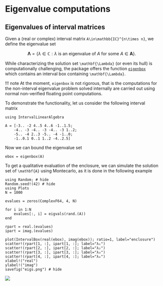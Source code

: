 # Eigenvalue computations

## Eigenvalues of interval matrices

Given a (real or complex) interval matrix ``A\in\mathbb{IC}^{n\times n}``, we define the eigenvalue set 

```math
\mathbf{\Lambda}=\{\lambda\in\mathbb{C}: \lambda\text{ is an eigenvalue of }A\text{ for some }A\in\mathbf{A}\}.
```

While characterizing the solution set ``\mathbf{\Lambda}`` (or even its hull) is computationally challenging, the package offers the function [`eigenbox`](@ref) which contains an interval box containing ``\mathbf{\Lambda}``. 

!!! note
    At the moment, `eigenbox` is not rigorous, that is the computations for the non-interval eigenvalue problem solved internally are carried out using normal non-verified floating point computations.

To demonstrate the functionality, let us consider the following interval matrix

```@example eigs
using IntervalLinearAlgebra

A = [-3.. -2 4..5 4..6 -1..1.5;
    -4.. -3 -4.. -3 -4.. -3 1..2;
    -5.. -4 2..3 -5.. -4 -1..0;
    -1..0.1 0..1 1..2 -4..2.5]
```

Now we can bound the eigenvalue set
```@example eigs
ebox = eigenbox(A)
```

To get a qualitative evaluation of the enclosure, we can simulate the solution set of ``\mathbf{A}`` using Montecarlo, as it is done in the following example

```@example eigs
using Random; # hide
Random.seed!(42) # hide
using Plots
N = 1000

evalues = zeros(ComplexF64, 4, N)

for i in 1:N
    evalues[:, i] = eigvals(rand.(A))
end

rpart = real.(evalues)
ipart = imag.(evalues)

plot(IntervalBox(real(ebox), imag(ebox)); ratio=1, label="enclosure")
scatter!(rpart[1, :], ipart[1, :]; label="λ₁")
scatter!(rpart[2, :], ipart[2, :]; label="λ₂")
scatter!(rpart[3, :], ipart[3, :]; label="λ₃")
scatter!(rpart[4, :], ipart[4, :]; label="λ₄")
xlabel!("real")
ylabel!("imag")
savefig("eigs.png") # hide
```

![](eigs.png)